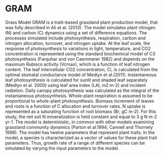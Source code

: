 # GRAM
Grass Model
GRAM is a traiit-based grassland plant production model, that was fully described in Ali et al. (2013). The model  simulates 
plant nitrogen  (N) and carbon  (C) dynamics using a set of difference equations. The processes simulated include 
photosynthesis, respiration, carbon  and  nitrogen  allocation,  turnover,  and  nitrogen uptake. 
At the leaf scale, the response of photosynthesis to variations in light, temperature, and CO2 concentration
is represented using the standard biochemical model of C3 photosynthesis (Farquhar and von Caemmerer 1982) and depends
on the maximum Rubisco activity (Vcmax), which is a function of leaf nitrogen content. The leaf intercellular CO2
concentration, Ci, is calculated from the optimal stomatal conductance model of Medlyn et al.(2011). Instantaneous leaf 
photosynthesis is calculated for sunlit and shaded leaf separately (Medlyn et al. 2000) using leaf area index 
(LAI, m2 m-2) and incident radiation. 
Daily canopy photosynthesis was calculated as the integral of the instantaneous photosynthesis. Whole-plant
respiration is assumed to be proportional to whole-plant photosynthesis. Biomass increment of leaves and roots is
a function of C allocation and turnover rates. N uptake is represented as a saturating function of root biomass
(Br, gC m-2). 
For this study, the net soil N mineralization is held constant and equal to 3 g N m-2 yr-1. The model is deterministic,
in common with other models examining grassland community dynamics (Parton et al.1994; Cannell and Thornely 1998).
The model has twelve parameters that represent plant traits. In the model, a species is characterized as a vector of 
values for these plant trait parameters. Thus, growth rate of a range of different species can be simulated by varying
the input parameters to the model.





	
	

